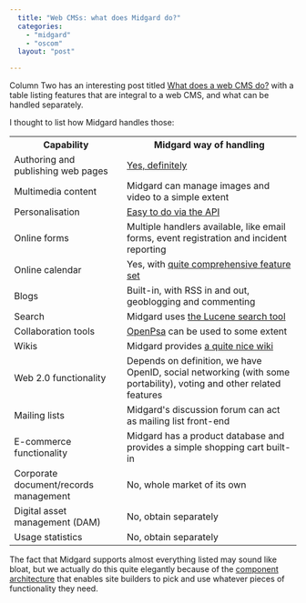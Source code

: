```yaml
---
  title: "Web CMSs: what does Midgard do?"
  categories: 
    - "midgard"
    - "oscom"
  layout: "post"

---
```

Column Two has an interesting post titled [What does a web CMS do?][1] with a table listing features that are integral to a web CMS, and what can be handled separately.

I thought to list how Midgard handles those:

<table>
    <tr>
        <th>Capability</th>
        <th>Midgard way of handling</th>
    </tr>
    <tr>
        <td>Authoring and publishing web pages</td>
        <td><a href="http://www.midgard-project.org/documentation/content-production-with-midcom/">Yes, definitely</a></td>
    </tr>
    <tr>
        <td>Multimedia content</td>
        <td>Midgard can manage images and video to a simple extent</td>
    </tr>
    <tr>
        <td>Personalisation</td>
        <td><a href="http://www.midgard-project.org/documentation/concepts-personalization/">Easy to do via the API</a></td>
    </tr>
    <tr>
        <td>Online forms</td>
        <td>Multiple handlers available, like email forms, event registration and incident reporting</td>
    </tr>
    <tr>
        <td>Online calendar</td>
        <td>Yes, with <a href="http://protoblogr.net/blog/view/maemo_community_calendar.html">quite comprehensive feature set</a></td>
    </tr>
    <tr>
        <td>Blogs</td>
        <td>Built-in, with RSS in and out, geoblogging and commenting</td>
    </tr>
    <tr>
        <td>Search</td>
        <td>Midgard uses <a href="http://www.midgard-project.org/development/mrfc/view/0009.html">the Lucene search tool</a></td>
    </tr>
    <tr>
        <td>Collaboration tools</td>
        <td><a href="http://www.openpsa.org/version2/">OpenPsa</a> can be used to some extent</td>
    </tr>
    <tr>
        <td>Wikis</td>
        <td>Midgard provides <a href="http://www.midgard-project.org/documentation/net-nemein-wiki/">a quite nice wiki</a></td>
    </tr>
    <tr>
		<td>Web 2.0 functionality</td>
         <td>Depends on definition, we have OpenID, social networking (with some portability), voting and other related features</td>
    </tr>
    <tr>
          <td>Mailing lists</td>
          <td>Midgard's discussion forum can act as mailing list front-end</td>
    </tr>
    <tr>
          <td>E-commerce functionality</td>
          <td>Midgard has a product database and provides a simple shopping cart built-in</td>
    </tr>
    <tr>
          <td>Corporate document/records management</td>
          <td>No, whole market of its own</td>
    </tr>
    <tr>
          <td>Digital asset management (DAM)</td>
          <td>No, obtain separately</td>
    </tr>
    <tr>
          <td>Usage statistics</td>
          <td>No, obtain separately</td>
    </tr>
</table>

The fact that Midgard supports almost everything listed may sound like bloat, but we actually do this quite elegantly because of the [component architecture][2] that enables site builders to pick and use whatever pieces of functionality they need.

[1]: http://www.steptwo.com.au/columntwo/archives/002617.html
[2]: http://www.midgard-project.org/documentation/midcom/
